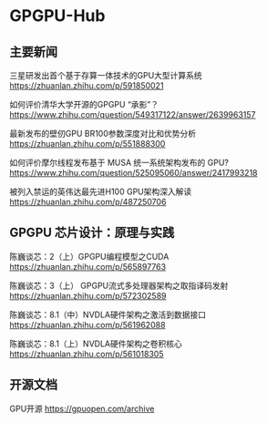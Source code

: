 # GPGPU-Hub

## 主要新闻 

三星研发出首个基于存算一体技术的GPU大型计算系统  https://zhuanlan.zhihu.com/p/591850021

如何评价清华大学开源的GPGPU “承影”？  https://www.zhihu.com/question/549317122/answer/2639963157

最新发布的壁仞GPU BR100参数深度对比和优势分析  https://zhuanlan.zhihu.com/p/551888300

如何评价摩尔线程发布基于 MUSA 统一系统架构发布的 GPU?  https://www.zhihu.com/question/525095060/answer/2417993218

被列入禁运的英伟达最先进H100 GPU架构深入解读  https://zhuanlan.zhihu.com/p/487250706


## GPGPU 芯片设计：原理与实践

陈巍谈芯：2（上）GPGPU编程模型之CUDA  https://zhuanlan.zhihu.com/p/565897763

陈巍谈芯：3（上） GPGPU流式多处理器架构之取指译码发射  https://zhuanlan.zhihu.com/p/572302589

陈巍谈芯：8.1（中）NVDLA硬件架构之激活到数据接口  https://zhuanlan.zhihu.com/p/561962088

陈巍谈芯：8.1（上）NVDLA硬件架构之卷积核心  https://zhuanlan.zhihu.com/p/561018305

## 开源文档

GPU开源 https://gpuopen.com/archive


